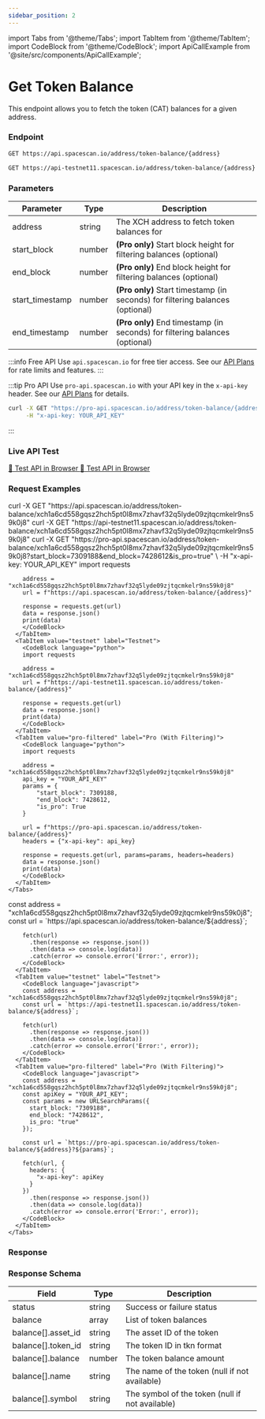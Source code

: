 ```yaml
---
sidebar_position: 2
---
```

import Tabs from '@theme/Tabs';
import TabItem from '@theme/TabItem';
import CodeBlock from '@theme/CodeBlock';
import ApiCallExample from '@site/src/components/ApiCallExample';

# Get Token Balance

This endpoint allows you to fetch the token (CAT) balances for a given address.

### Endpoint

<Tabs>
  <TabItem value="mainnet" label="Mainnet">

```bash
GET https://api.spacescan.io/address/token-balance/{address}
```

  </TabItem>
  <TabItem value="testnet" label="Testnet">

```bash
GET https://api-testnet11.spacescan.io/address/token-balance/{address}
```

  </TabItem>
</Tabs>

### Parameters

| Parameter | Type   | Description                                     |
|-----------|--------|-------------------------------------------------|
| address   | string | The XCH address to fetch token balances for     |
| start_block | number | **(Pro only)** Start block height for filtering balances (optional) |
| end_block | number | **(Pro only)** End block height for filtering balances (optional) |
| start_timestamp | number | **(Pro only)** Start timestamp (in seconds) for filtering balances (optional) |
| end_timestamp | number | **(Pro only)** End timestamp (in seconds) for filtering balances (optional) |



:::info Free API
Use `api.spacescan.io` for free tier access. See our [API Plans](https://spacescan.io/apis#plans) for rate limits and features.
:::

:::tip Pro API
Use `pro-api.spacescan.io` with your API key in the `x-api-key` header. See our [API Plans](https://spacescan.io/apis#plans) for details.

```bash
curl -X GET "https://pro-api.spacescan.io/address/token-balance/{address}" \
     -H "x-api-key: YOUR_API_KEY"
```
:::

### Live API Test

<Tabs>
  <TabItem value="mainnet" label="Mainnet">
    <a href="https://api.spacescan.io/address/token-balance/xch1a6cd558gqsz2hch5pt0l8mx7zhavf32q5lyde09zjtqcmkelr9ns59k0j8" target="_blank" rel="noopener noreferrer" className="api-test-button">
      🚀 Test API in Browser
    </a>
  </TabItem>
  <TabItem value="testnet" label="Testnet">
    <a href="https://api-testnet11.spacescan.io/address/token-balance/xch1a6cd558gqsz2hch5pt0l8mx7zhavf32q5lyde09zjtqcmkelr9ns59k0j8" target="_blank" rel="noopener noreferrer" className="api-test-button">
      🚀 Test API in Browser
    </a>
  </TabItem>
</Tabs>

### Request Examples

<Tabs>
  <TabItem value="curl" label="cURL">
    <Tabs>
      <TabItem value="mainnet" label="Mainnet">
        <CodeBlock language="bash">
        curl -X GET "https://api.spacescan.io/address/token-balance/xch1a6cd558gqsz2hch5pt0l8mx7zhavf32q5lyde09zjtqcmkelr9ns59k0j8"
        </CodeBlock>
      </TabItem>
      <TabItem value="testnet" label="Testnet">
        <CodeBlock language="bash">
        curl -X GET "https://api-testnet11.spacescan.io/address/token-balance/xch1a6cd558gqsz2hch5pt0l8mx7zhavf32q5lyde09zjtqcmkelr9ns59k0j8"
        </CodeBlock>
      </TabItem>
      <TabItem value="pro-filtered" label="Pro (With Filtering)">
        <CodeBlock language="bash">
        curl -X GET "https://pro-api.spacescan.io/address/token-balance/xch1a6cd558gqsz2hch5pt0l8mx7zhavf32q5lyde09zjtqcmkelr9ns59k0j8?start_block=7309188&end_block=7428612&is_pro=true" \
             -H "x-api-key: YOUR_API_KEY"
        </CodeBlock>
      </TabItem>
    </Tabs>
  </TabItem>
  <TabItem value="python" label="Python">
    <Tabs>
      <TabItem value="mainnet" label="Mainnet">
        <CodeBlock language="python">
        import requests

        address = "xch1a6cd558gqsz2hch5pt0l8mx7zhavf32q5lyde09zjtqcmkelr9ns59k0j8"
        url = f"https://api.spacescan.io/address/token-balance/{address}"

        response = requests.get(url)
        data = response.json()
        print(data)
        </CodeBlock>
      </TabItem>
      <TabItem value="testnet" label="Testnet">
        <CodeBlock language="python">
        import requests

        address = "xch1a6cd558gqsz2hch5pt0l8mx7zhavf32q5lyde09zjtqcmkelr9ns59k0j8"
        url = f"https://api-testnet11.spacescan.io/address/token-balance/{address}"

        response = requests.get(url)
        data = response.json()
        print(data)
        </CodeBlock>
      </TabItem>
      <TabItem value="pro-filtered" label="Pro (With Filtering)">
        <CodeBlock language="python">
        import requests

        address = "xch1a6cd558gqsz2hch5pt0l8mx7zhavf32q5lyde09zjtqcmkelr9ns59k0j8"
        api_key = "YOUR_API_KEY"
        params = {
            "start_block": 7309188,
            "end_block": 7428612,
            "is_pro": True
        }
        
        url = f"https://pro-api.spacescan.io/address/token-balance/{address}"
        headers = {"x-api-key": api_key}
        
        response = requests.get(url, params=params, headers=headers)
        data = response.json()
        print(data)
        </CodeBlock>
      </TabItem>
    </Tabs>
  </TabItem>
  <TabItem value="javascript" label="JavaScript">
    <Tabs>
      <TabItem value="mainnet" label="Mainnet">
        <CodeBlock language="javascript">
        const address = "xch1a6cd558gqsz2hch5pt0l8mx7zhavf32q5lyde09zjtqcmkelr9ns59k0j8";
        const url = `https://api.spacescan.io/address/token-balance/${address}`;

        fetch(url)
          .then(response => response.json())
          .then(data => console.log(data))
          .catch(error => console.error('Error:', error));
        </CodeBlock>
      </TabItem>
      <TabItem value="testnet" label="Testnet">
        <CodeBlock language="javascript">
        const address = "xch1a6cd558gqsz2hch5pt0l8mx7zhavf32q5lyde09zjtqcmkelr9ns59k0j8";
        const url = `https://api-testnet11.spacescan.io/address/token-balance/${address}`;

        fetch(url)
          .then(response => response.json())
          .then(data => console.log(data))
          .catch(error => console.error('Error:', error));
        </CodeBlock>
      </TabItem>
      <TabItem value="pro-filtered" label="Pro (With Filtering)">
        <CodeBlock language="javascript">
        const address = "xch1a6cd558gqsz2hch5pt0l8mx7zhavf32q5lyde09zjtqcmkelr9ns59k0j8";
        const apiKey = "YOUR_API_KEY";
        const params = new URLSearchParams({
          start_block: "7309188",
          end_block: "7428612",
          is_pro: "true"
        });
        
        const url = `https://pro-api.spacescan.io/address/token-balance/${address}?${params}`;
        
        fetch(url, {
          headers: {
            "x-api-key": apiKey
          }
        })
          .then(response => response.json())
          .then(data => console.log(data))
          .catch(error => console.error('Error:', error));
        </CodeBlock>
      </TabItem>
    </Tabs>
  </TabItem>
</Tabs>

### Response

<Tabs>
  <TabItem value="mainnet" label="Mainnet">
    <ApiCallExample endpoint="https://api.spacescan.io/address/token-balance/xch1a6cd558gqsz2hch5pt0l8mx7zhavf32q5lyde09zjtqcmkelr9ns59k0j8" />
  </TabItem>
  <TabItem value="testnet" label="Testnet">
    <ApiCallExample endpoint="https://api-testnet11.spacescan.io/address/token-balance/xch1a6cd558gqsz2hch5pt0l8mx7zhavf32q5lyde09zjtqcmkelr9ns59k0j8" />
  </TabItem>
</Tabs>

### Response Schema

| Field | Type | Description |
|-------|------|-------------|
| status | string | Success or failure status |
| balance | array | List of token balances |
| balance[].asset_id | string | The asset ID of the token |
| balance[].token_id | string | The token ID in tkn format |
| balance[].balance | number | The token balance amount |
| balance[].name | string | The name of the token (null if not available) |
| balance[].symbol | string | The symbol of the token (null if not available) | 